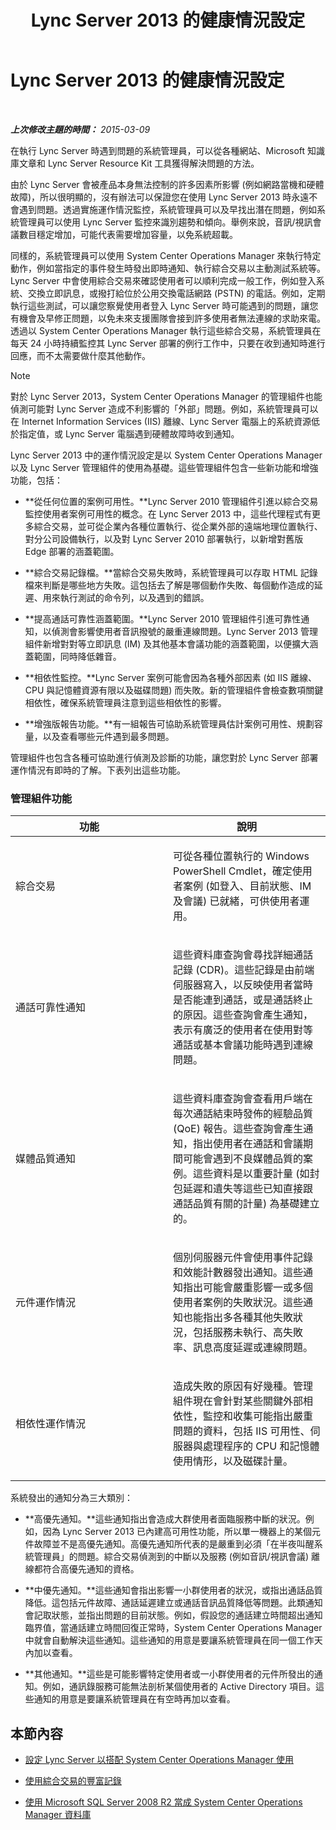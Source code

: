 ﻿---
title: Lync Server 2013 的健康情況設定
TOCTitle: Lync Server 2013 的健康情況設定
ms:assetid: c00a8c8e-c2d2-4557-8c42-211c7cc96550
ms:mtpsurl: https://technet.microsoft.com/zh-tw/library/JJ205234(v=OCS.15)
ms:contentKeyID: 49292191
ms.date: 08/10/2015
mtps_version: v=OCS.15
ms.translationtype: HT
---

# Lync Server 2013 的健康情況設定

 

_**上次修改主題的時間：** 2015-03-09_

在執行 Lync Server 時遇到問題的系統管理員，可以從各種網站、Microsoft 知識庫文章和 Lync Server Resource Kit 工具獲得解決問題的方法。

由於 Lync Server 會被產品本身無法控制的許多因素所影響 (例如網路當機和硬體故障)，所以很明顯的，沒有辦法可以保證您在使用 Lync Server 2013 時永遠不會遇到問題。透過實施運作情況監控，系統管理員可以及早找出潛在問題，例如系統管理員可以使用 Lync Server 監控來識別趨勢和傾向。舉例來說，音訊/視訊會議數目穩定增加，可能代表需要增加容量，以免系統超載。

同樣的，系統管理員可以使用 System Center Operations Manager 來執行特定動作，例如當指定的事件發生時發出即時通知、執行綜合交易以主動測試系統等。Lync Server 中會使用綜合交易來確認使用者可以順利完成一般工作，例如登入系統、交換立即訊息，或撥打給位於公用交換電話網路 (PSTN) 的電話。例如，定期執行這些測試，可以讓您察覺使用者登入 Lync Server 時可能遇到的問題，讓您有機會及早修正問題，以免未來支援團隊會接到許多使用者無法連線的求助來電。透過以 System Center Operations Manager 執行這些綜合交易，系統管理員在每天 24 小時持續監控其 Lync Server 部署的例行工作中，只要在收到通知時進行回應，而不太需要做什麼其他動作。

> [!NOTE]  
> 對於 Lync Server 2013，System Center Operations Manager 的管理組件也能偵測可能對 Lync Server 造成不利影響的「外部」問題。例如，系統管理員可以在 Internet Information Services (IIS) 離線、Lync Server 電腦上的系統資源低於指定值，或 Lync Server 電腦遇到硬體故障時收到通知。



Lync Server 2013 中的運作情況設定是以 System Center Operations Manager 以及 Lync Server 管理組件的使用為基礎。這些管理組件包含一些新功能和增強功能，包括：

  - **從任何位置的案例可用性。**Lync Server 2010 管理組件引進以綜合交易監控使用者案例可用性的概念。在 Lync Server 2013 中，這些代理程式有更多綜合交易，並可從企業內各種位置執行、從企業外部的遠端地理位置執行、對分公司設備執行，以及對 Lync Server 2010 部署執行，以新增對舊版 Edge 部署的涵蓋範圍。

  - **綜合交易記錄檔。**當綜合交易失敗時，系統管理員可以存取 HTML 記錄檔來判斷是哪些地方失敗。這包括去了解是哪個動作失敗、每個動作造成的延遲、用來執行測試的命令列，以及遇到的錯誤。

  - **提高通話可靠性涵蓋範圍。**Lync Server 2010 管理組件引進可靠性通知，以偵測會影響使用者音訊撥號的嚴重連線問題。Lync Server 2013 管理組件新增對對等立即訊息 (IM) 及其他基本會議功能的涵蓋範圍，以便擴大涵蓋範圍，同時降低雜音。

  - **相依性監控。**Lync Server 案例可能會因為各種外部因素 (如 IIS 離線、CPU 與記憶體資源有限以及磁碟問題) 而失敗。新的管理組件會檢查數項關鍵相依性，確保系統管理員注意到這些相依性的影響。

  - **增強版報告功能。**有一組報告可協助系統管理員估計案例可用性、規劃容量，以及查看哪些元件遇到最多問題。

管理組件也包含各種可協助進行偵測及診斷的功能，讓您對於 Lync Server 部署運作情況有即時的了解。下表列出這些功能。

### 管理組件功能

<table>
<colgroup>
<col style="width: 50%" />
<col style="width: 50%" />
</colgroup>
<thead>
<tr class="header">
<th>功能</th>
<th>說明</th>
</tr>
</thead>
<tbody>
<tr class="odd">
<td><p>綜合交易</p></td>
<td><p>可從各種位置執行的 Windows PowerShell Cmdlet，確定使用者案例 (如登入、目前狀態、IM 及會議) 已就緒，可供使用者運用。</p></td>
</tr>
<tr class="even">
<td><p>通話可靠性通知</p></td>
<td><p>這些資料庫查詢會尋找詳細通話記錄 (CDR)。這些記錄是由前端伺服器寫入，以反映使用者當時是否能連到通話，或是通話終止的原因。這些查詢會產生通知，表示有廣泛的使用者在使用對等通話或基本會議功能時遇到連線問題。</p></td>
</tr>
<tr class="odd">
<td><p>媒體品質通知</p></td>
<td><p>這些資料庫查詢會查看用戶端在每次通話結束時發佈的經驗品質 (QoE) 報告。這些查詢會產生通知，指出使用者在通話和會議期間可能會遇到不良媒體品質的案例。這些資料是以重要計量 (如封包延遲和遺失等這些已知直接跟通話品質有關的計量) 為基礎建立的。</p></td>
</tr>
<tr class="even">
<td><p>元件運作情況</p></td>
<td><p>個別伺服器元件會使用事件記錄和效能計數器發出通知。這些通知指出可能會嚴重影響一或多個使用者案例的失敗狀況。這些通知也能指出多各種其他失敗狀況，包括服務未執行、高失敗率、訊息高度延遲或連線問題。</p></td>
</tr>
<tr class="odd">
<td><p>相依性運作情況</p></td>
<td><p>造成失敗的原因有好幾種。管理組件現在會針對某些關鍵外部相依性，監控和收集可能指出嚴重問題的資料，包括 IIS 可用性、伺服器與處理程序的 CPU 和記憶體使用情形，以及磁碟計量。</p></td>
</tr>
</tbody>
</table>


系統發出的通知分為三大類別：

  - **高優先通知。**這些通知指出會造成大群使用者面臨服務中斷的狀況。例如，因為 Lync Server 2013 已內建高可用性功能，所以單一機器上的某個元件故障並不是高優先通知。高優先通知所代表的是嚴重到必須「在半夜叫醒系統管理員」的問題。綜合交易偵測到的中斷以及服務 (例如音訊/視訊會議) 離線都符合高優先通知的資格。

  - **中優先通知。**這些通知會指出影響一小群使用者的狀況，或指出通話品質降低。這包括元件故障、通話延遲建立或通話音訊品質降低等問題。此類通知會記取狀態，並指出問題的目前狀態。例如，假設您的通話建立時間超出通知臨界值，當通話建立時間回復正常時，System Center Operations Manager 中就會自動解決這些通知。這些通知的用意是要讓系統管理員在同一個工作天內加以查看。

  - **其他通知。**這些是可能影響特定使用者或一小群使用者的元件所發出的通知。例如，通訊錄服務可能無法剖析某個使用者的 Active Directory 項目。這些通知的用意是要讓系統管理員在有空時再加以查看。

## 本節內容

  - [設定 Lync Server 以搭配 System Center Operations Manager 使用](lync-server-2013-configuring-lync-server-to-work-with-system-center-operations-manager.md)

  - [使用綜合交易的豐富記錄](lync-server-2013-using-rich-logging-for-synthetic-transactions.md)

  - [使用 Microsoft SQL Server 2008 R2 當成 System Center Operations Manager 資料庫](lync-server-2013-using-microsoft-sql-server-2008-r2-as-your-system-center-operations-manager-database.md)

